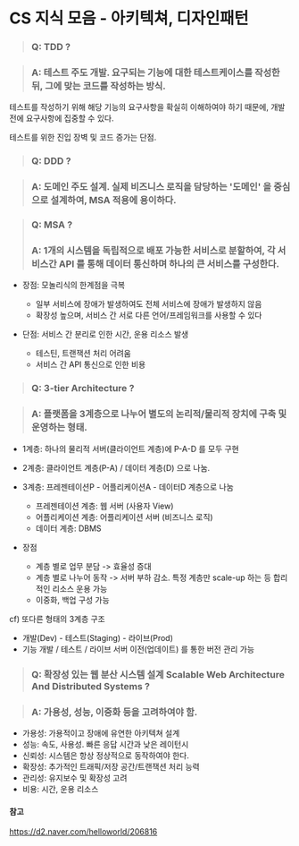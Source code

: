 # CS 지식 모음 - 아키텍쳐, 디자인패턴

> ### Q: TDD ?

> ### A: 테스트 주도 개발. 요구되는 기능에 대한 테스트케이스를 작성한 뒤, 그에 맞는 코드를 작성하는 방식.

테스트를 작성하기 위해 해당 기능의 요구사항을 확실히 이해하여야 하기 때문에, 개발 전에 요구사항에 집중할 수 있다.

테스트를 위한 진입 장벽 및 코드 증가는 단점.

> ### Q: DDD ?

> ### A: 도메인 주도 설계. 실제 비즈니스 로직을 담당하는 '도메인' 을 중심으로 설계하여, MSA 적용에 용이하다.

> ### Q: MSA ?
>
> ### A: 1개의 시스템을 독립적으로 배포 가능한 서비스로 분할하여, 각 서비스간 API 를 통해 데이터 통신하며 하나의 큰 서비스를 구성한다.

- 장점: 모놀리식의 한계점을 극복

  - 일부 서비스에 장애가 발생하여도 전체 서비스에 장애가 발생하지 않음
  - 확장성 높으며, 서비스 간 서로 다른 언어/프레임워크를 사용할 수 있다

- 단점: 서비스 간 분리로 인한 시간, 운용 리소스 발생
  - 테스틴, 트랜잭션 처리 어려움
  - 서비스 간 API 통신으로 인한 비용

> ### Q: 3-tier Architecture ?

> ### A: 플랫폼을 3계층으로 나누어 별도의 논리적/물리적 장치에 구축 및 운영하는 형태.

- 1계층: 하나의 물리적 서버(클라이언트 계층)에 P-A-D 를 모두 구현
- 2계층: 클라이언트 계층(P-A) / 데이터 계층(D) 으로 나눔.
- 3계층: 프레젠테이션P - 어플리케이션A - 데이터D 계층으로 나눔

  - 프레젠테이션 계층: 웹 서버 (사용자 View)
  - 어플리케이션 계층: 어플리케이션 서버 (비즈니스 로직)
  - 데이터 계층: DBMS

- 장점
  - 계층 별로 업무 분담 -> 효율성 증대
  - 계층 별로 나누어 동작 -> 서버 부하 감소. 특정 계층만 scale-up 하는 등 합리적인 리소스 운용 가능
  - 이중화, 백업 구성 가능

cf) 또다른 형태의 3계층 구조

- 개발(Dev) - 테스트(Staging) - 라이브(Prod)
- 기능 개발 / 테스트 / 라이브 서버 이전(업데이트) 를 통한 버전 관리 가능

> ### Q: 확장성 있는 웹 분산 시스템 설계 Scalable Web Architecture And Distributed Systems ?

> ### A: 가용성, 성능, 이중화 등을 고려하여야 함.

- 가용성: 가용적이고 장애에 유연한 아키텍쳐 설계
- 성능: 속도, 사용성. 빠른 응답 시간과 낮은 레이턴시
- 신뢰성: 시스템은 항상 정상적으로 동작하여야 한다.
- 확장성: 추가적인 트래픽/저장 공간/트랜잭션 처리 능력
- 관리성: 유지보수 및 확장성 고려
- 비용: 시간, 운용 리소스

#### 참고

https://d2.naver.com/helloworld/206816
